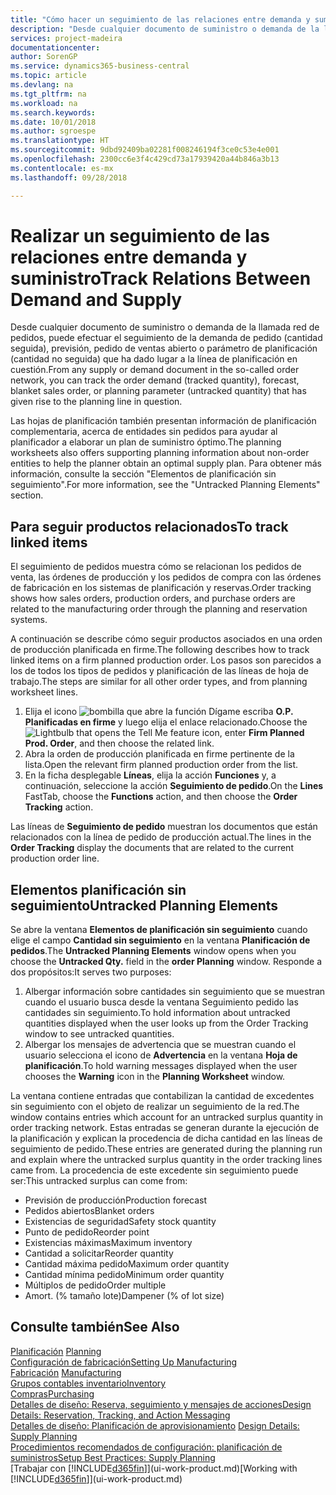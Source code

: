 ```yaml
---
title: "Cómo hacer un seguimiento de las relaciones entre demanda y suministro | Documentos de Microsoft"
description: "Desde cualquier documento de suministro o demanda de la llamada red de pedidos, puede efectuar el seguimiento de la demanda de pedido (cantidad seguida), previsión, pedido de ventas abierto o parámetro de planificación (cantidad no seguida) que ha dado lugar a la línea de planificación en cuestión."
services: project-madeira
documentationcenter: 
author: SorenGP
ms.service: dynamics365-business-central
ms.topic: article
ms.devlang: na
ms.tgt_pltfrm: na
ms.workload: na
ms.search.keywords: 
ms.date: 10/01/2018
ms.author: sgroespe
ms.translationtype: HT
ms.sourcegitcommit: 9dbd92409ba02281f008246194f3ce0c53e4e001
ms.openlocfilehash: 2300cc6e3f4c429cd73a17939420a44b846a3b13
ms.contentlocale: es-mx
ms.lasthandoff: 09/28/2018

---
```

# <a name="track-relations-between-demand-and-supply"></a><span data-ttu-id="d82a0-103">Realizar un seguimiento de las relaciones entre demanda y suministro</span><span class="sxs-lookup"><span data-stu-id="d82a0-103">Track Relations Between Demand and Supply</span></span>
<span data-ttu-id="d82a0-104">Desde cualquier documento de suministro o demanda de la llamada red de pedidos, puede efectuar el seguimiento de la demanda de pedido (cantidad seguida), previsión, pedido de ventas abierto o parámetro de planificación (cantidad no seguida) que ha dado lugar a la línea de planificación en cuestión.</span><span class="sxs-lookup"><span data-stu-id="d82a0-104">From any supply or demand document in the so-called order network, you can track the order demand (tracked quantity), forecast, blanket sales order, or planning parameter (untracked quantity) that has given rise to the planning line in question.</span></span>

<span data-ttu-id="d82a0-105">Las hojas de planificación también presentan información de planificación complementaria, acerca de entidades sin pedidos para ayudar al planificador a elaborar un plan de suministro óptimo.</span><span class="sxs-lookup"><span data-stu-id="d82a0-105">The planning worksheets also offers supporting planning information about non-order entities to help the planner obtain an optimal supply plan.</span></span> <span data-ttu-id="d82a0-106">Para obtener más información, consulte la sección "Elementos de planificación sin seguimiento".</span><span class="sxs-lookup"><span data-stu-id="d82a0-106">For more information, see the "Untracked Planning Elements" section.</span></span>

## <a name="to-track-linked-items"></a><span data-ttu-id="d82a0-107">Para seguir productos relacionados</span><span class="sxs-lookup"><span data-stu-id="d82a0-107">To track linked items</span></span>
<span data-ttu-id="d82a0-108">El seguimiento de pedidos muestra cómo se relacionan los pedidos de venta, las órdenes de producción y los pedidos de compra con las órdenes de fabricación en los sistemas de planificación y reservas.</span><span class="sxs-lookup"><span data-stu-id="d82a0-108">Order tracking shows how sales orders, production orders, and purchase orders are related to the manufacturing order through the planning and reservation systems.</span></span>

<span data-ttu-id="d82a0-109">A continuación se describe cómo seguir productos asociados en una orden de producción planificada en firme.</span><span class="sxs-lookup"><span data-stu-id="d82a0-109">The following describes how to track linked items on a firm planned production order.</span></span> <span data-ttu-id="d82a0-110">Los pasos son parecidos a los de todos los tipos de pedidos y planificación de las líneas de hoja de trabajo.</span><span class="sxs-lookup"><span data-stu-id="d82a0-110">The steps are similar for all other order types, and from planning worksheet lines.</span></span>

1. <span data-ttu-id="d82a0-111">Elija el icono ![bombilla que abre la función Dígame](media/ui-search/search_small.png "Dígame que desea hacer") escriba **O.P. Planificadas en firme** y luego elija el enlace relacionado.</span><span class="sxs-lookup"><span data-stu-id="d82a0-111">Choose the ![Lightbulb that opens the Tell Me feature](media/ui-search/search_small.png "Tell me what you want to do") icon, enter **Firm Planned Prod. Order**, and then choose the related link.</span></span>
2. <span data-ttu-id="d82a0-112">Abra la orden de producción planificada en firme pertinente de la lista.</span><span class="sxs-lookup"><span data-stu-id="d82a0-112">Open the relevant firm planned production order from the list.</span></span>
3. <span data-ttu-id="d82a0-113">En la ficha desplegable **Líneas**, elija la acción **Funciones** y, a continuación, seleccione la acción **Seguimiento de pedido**.</span><span class="sxs-lookup"><span data-stu-id="d82a0-113">On the **Lines** FastTab, choose the **Functions** action, and then choose the **Order Tracking** action.</span></span>

<span data-ttu-id="d82a0-114">Las líneas de **Seguimiento de pedido** muestran los documentos que están relacionados con la línea de pedido de producción actual.</span><span class="sxs-lookup"><span data-stu-id="d82a0-114">The lines in the **Order Tracking** display the documents that are related to the current production order line.</span></span>

## <a name="untracked-planning-elements"></a><span data-ttu-id="d82a0-115">Elementos planificación sin seguimiento</span><span class="sxs-lookup"><span data-stu-id="d82a0-115">Untracked Planning Elements</span></span>
<span data-ttu-id="d82a0-116">Se abre la ventana **Elementos de planificación sin seguimiento** cuando elige el campo **Cantidad sin seguimiento** en la ventana **Planificación de pedidos**.</span><span class="sxs-lookup"><span data-stu-id="d82a0-116">The **Untracked Planning Elements** window opens when you choose the **Untracked Qty.** field in the **order Planning** window.</span></span> <span data-ttu-id="d82a0-117">Responde a dos propósitos:</span><span class="sxs-lookup"><span data-stu-id="d82a0-117">It serves two purposes:</span></span>

1. <span data-ttu-id="d82a0-118">Albergar información sobre cantidades sin seguimiento que se muestran cuando el usuario busca desde la ventana Seguimiento pedido las cantidades sin seguimiento.</span><span class="sxs-lookup"><span data-stu-id="d82a0-118">To hold information about untracked quantities displayed when the user looks up from the Order Tracking window to see untracked quantities.</span></span>
2. <span data-ttu-id="d82a0-119">Albergar los mensajes de advertencia que se muestran cuando el usuario selecciona el icono de **Advertencia** en la ventana **Hoja de planificación**.</span><span class="sxs-lookup"><span data-stu-id="d82a0-119">To hold warning messages displayed when the user chooses the **Warning** icon in the **Planning Worksheet** window.</span></span>

<span data-ttu-id="d82a0-120">La ventana contiene entradas que contabilizan la cantidad de excedentes sin seguimiento con el objeto de realizar un seguimiento de la red.</span><span class="sxs-lookup"><span data-stu-id="d82a0-120">The window contains entries which account for an untracked surplus quantity in order tracking network.</span></span> <span data-ttu-id="d82a0-121">Estas entradas se generan durante la ejecución de la planificación y explican la procedencia de dicha cantidad en las líneas de seguimiento de pedido.</span><span class="sxs-lookup"><span data-stu-id="d82a0-121">These entries are generated during the planning run and explain where the untracked surplus quantity in the order tracking lines came from.</span></span> <span data-ttu-id="d82a0-122">La procedencia de este excedente sin seguimiento puede ser:</span><span class="sxs-lookup"><span data-stu-id="d82a0-122">This untracked surplus can come from:</span></span>

- <span data-ttu-id="d82a0-123">Previsión de producción</span><span class="sxs-lookup"><span data-stu-id="d82a0-123">Production forecast</span></span>
- <span data-ttu-id="d82a0-124">Pedidos abiertos</span><span class="sxs-lookup"><span data-stu-id="d82a0-124">Blanket orders</span></span>
- <span data-ttu-id="d82a0-125">Existencias de seguridad</span><span class="sxs-lookup"><span data-stu-id="d82a0-125">Safety stock quantity</span></span>
- <span data-ttu-id="d82a0-126">Punto de pedido</span><span class="sxs-lookup"><span data-stu-id="d82a0-126">Reorder point</span></span>
- <span data-ttu-id="d82a0-127">Existencias máximas</span><span class="sxs-lookup"><span data-stu-id="d82a0-127">Maximum inventory</span></span>
- <span data-ttu-id="d82a0-128">Cantidad a solicitar</span><span class="sxs-lookup"><span data-stu-id="d82a0-128">Reorder quantity</span></span>
- <span data-ttu-id="d82a0-129">Cantidad máxima pedido</span><span class="sxs-lookup"><span data-stu-id="d82a0-129">Maximum order quantity</span></span>
- <span data-ttu-id="d82a0-130">Cantidad mínima pedido</span><span class="sxs-lookup"><span data-stu-id="d82a0-130">Minimum order quantity</span></span>
- <span data-ttu-id="d82a0-131">Múltiplos de pedido</span><span class="sxs-lookup"><span data-stu-id="d82a0-131">Order multiple</span></span>
- <span data-ttu-id="d82a0-132">Amort. (% tamaño lote)</span><span class="sxs-lookup"><span data-stu-id="d82a0-132">Dampener (% of lot size)</span></span>

## <a name="see-also"></a><span data-ttu-id="d82a0-133">Consulte también</span><span class="sxs-lookup"><span data-stu-id="d82a0-133">See Also</span></span>  
<span data-ttu-id="d82a0-134">[Planificación](production-planning.md) </span><span class="sxs-lookup"><span data-stu-id="d82a0-134">[Planning](production-planning.md) </span></span>  
[<span data-ttu-id="d82a0-135">Configuración de fabricación</span><span class="sxs-lookup"><span data-stu-id="d82a0-135">Setting Up Manufacturing</span></span>](production-configure-production-processes.md)  
<span data-ttu-id="d82a0-136">[Fabricación](production-manage-manufacturing.md)  </span><span class="sxs-lookup"><span data-stu-id="d82a0-136">[Manufacturing](production-manage-manufacturing.md)  </span></span>  
[<span data-ttu-id="d82a0-137">Grupos contables inventario</span><span class="sxs-lookup"><span data-stu-id="d82a0-137">Inventory</span></span>](inventory-manage-inventory.md)  
[<span data-ttu-id="d82a0-138">Compras</span><span class="sxs-lookup"><span data-stu-id="d82a0-138">Purchasing</span></span>](purchasing-manage-purchasing.md)  
[<span data-ttu-id="d82a0-139">Detalles de diseño: Reserva, seguimiento y mensajes de acciones</span><span class="sxs-lookup"><span data-stu-id="d82a0-139">Design Details: Reservation, Tracking, and Action Messaging</span></span>](design-details-reservation-order-tracking-and-action-messaging.md)  
<span data-ttu-id="d82a0-140">[Detalles de diseño: Planificación de aprovisionamiento](design-details-supply-planning.md) </span><span class="sxs-lookup"><span data-stu-id="d82a0-140">[Design Details: Supply Planning](design-details-supply-planning.md) </span></span>  
[<span data-ttu-id="d82a0-141">Procedimientos recomendados de configuración: planificación de suministros</span><span class="sxs-lookup"><span data-stu-id="d82a0-141">Setup Best Practices: Supply Planning</span></span>](setup-best-practices-supply-planning.md)  
<span data-ttu-id="d82a0-142">[Trabajar con [!INCLUDE[d365fin](includes/d365fin_md.md)]](ui-work-product.md)</span><span class="sxs-lookup"><span data-stu-id="d82a0-142">[Working with [!INCLUDE[d365fin](includes/d365fin_md.md)]](ui-work-product.md)</span></span>


